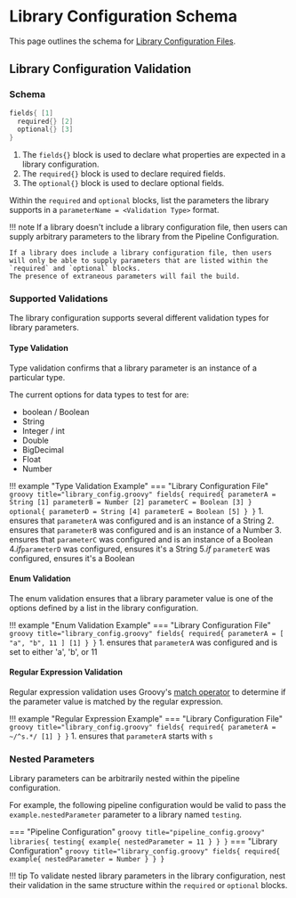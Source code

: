 # Library Configuration Schema

This page outlines the schema for [Library Configuration Files](../concepts/library-development/library-configuration-file.md).

## Library Configuration Validation

### Schema

``` groovy title="library_config.groovy"
fields{ [1]
  required{} [2]
  optional{} [3]
}
```

1. The `fields{}` block is used to declare what properties are expected in a library configuration.
2. The `required{}` block is used to declare required fields.
3. The `optional{}` block is used to declare optional fields.

Within the `required` and `optional` blocks, list the parameters the library supports in a `parameterName = <Validation Type>` format.

<!-- markdownlint-disable -->
!!! note
    If a library doesn't include a library configuration file, then users can supply arbitrary parameters to the library from the Pipeline Configuration.

    If a library does include a library configuration file, then users will only be able to supply parameters that are listed within the `required` and `optional` blocks.
    The presence of extraneous parameters will fail the build. 
<!-- markdownlint-restore -->

### Supported Validations

The library configuration supports several different validation types for library parameters.

#### Type Validation

Type validation confirms that a library parameter is an instance of a particular type.

The current options for data types to test for are:

* boolean / Boolean
* String
* Integer / int
* Double
* BigDecimal
* Float
* Number

!!! example "Type Validation Example"
    === "Library Configuration File"
        ``` groovy title="library_config.groovy"
        fields{
          required{
            parameterA = String [1]
            parameterB = Number [2]
            parameterC = Boolean [3]
          }
          optional{
            parameterD = String [4]
            parameterE = Boolean [5]
          }
        }
        ```
    1. ensures that `parameterA` was configured and is an instance of a String
    2. ensures that `parameterB` was configured and is an instance of a Number
    3. ensures that `parameterC` was configured and is an instance of a Boolean
4._if_`parameterD` was configured, ensures it's a String
5._if_ `parameterE` was configured, ensures it's a Boolean

#### Enum Validation

The enum validation ensures that a library parameter value is one of the options defined by a list in the library configuration.

!!! example "Enum Validation Example"
    === "Library Configuration File"
        ``` groovy title="library_config.groovy"
        fields{
          required{
            parameterA = [ "a", "b", 11 ] [1]
          }
        }
        ```
    1. ensures that `parameterA` was configured and is set to either 'a', 'b', or 11

#### Regular Expression Validation

Regular expression validation uses Groovy's [match operator](https://docs.groovy-lang.org/latest/html/documentation/core-operators.html#_match_operator) to determine if the parameter value is matched by the regular expression.

!!! example "Regular Expression Example"
    === "Library Configuration File"
        ``` groovy title="library_config.groovy"
        fields{
          required{
            parameterA = ~/^s.*/ [1]
          }
        }
        ```
    1. ensures that `parameterA` starts with `s`

### Nested Parameters

Library parameters can be arbitrarily nested within the pipeline configuration.

For example, the following pipeline configuration would be valid to pass the `example.nestedParameter` parameter to a library named `testing`.

=== "Pipeline Configuration"
    ``` groovy title="pipeline_config.groovy"
    libraries{
      testing{
        example{
          nestedParameter = 11
        }
      }
    }
    ```
=== "Library Configuration"
    ``` groovy title="library_config.groovy"
    fields{
      required{
        example{
          nestedParameter = Number
        }
      }
    }
    ```

!!! tip
    To validate nested library parameters in the library configuration, nest their validation in the same structure within the `required` or `optional` blocks.
